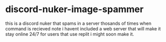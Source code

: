 # discord-nuker-image-spammer
this is a discord nuker that spams in a server thosands of times when command is recieved  note i havent included a web server that will make it stay online 24/7 for users that use replit i might soon make it.
